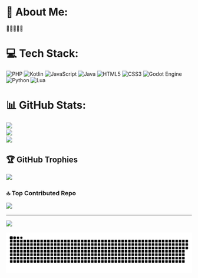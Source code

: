 # 💫 About Me:
🥦🥦🥦🥦🥦


# 💻 Tech Stack:
![PHP](https://img.shields.io/badge/php-%23777BB4.svg?style=for-the-badge&logo=php&logoColor=white) ![Kotlin](https://img.shields.io/badge/kotlin-%237F52FF.svg?style=for-the-badge&logo=kotlin&logoColor=white) ![JavaScript](https://img.shields.io/badge/javascript-%23323330.svg?style=for-the-badge&logo=javascript&logoColor=%23F7DF1E) ![Java](https://img.shields.io/badge/java-%23ED8B00.svg?style=for-the-badge&logo=openjdk&logoColor=white) ![HTML5](https://img.shields.io/badge/html5-%23E34F26.svg?style=for-the-badge&logo=html5&logoColor=white) ![CSS3](https://img.shields.io/badge/css3-%231572B6.svg?style=for-the-badge&logo=css3&logoColor=white) ![Godot Engine](https://img.shields.io/badge/GODOT-%23FFFFFF.svg?style=for-the-badge&logo=godot-engine) ![Python](https://img.shields.io/badge/python-3670A0?style=for-the-badge&logo=python&logoColor=ffdd54) ![Lua](https://img.shields.io/badge/lua-%232C2D72.svg?style=for-the-badge&logo=lua&logoColor=white)
# 📊 GitHub Stats:
![](https://github-readme-stats.vercel.app/api?username=LOLENNNN&theme=dark&hide_border=false&include_all_commits=true&count_private=true)<br/>
![](https://nirzak-streak-stats.vercel.app/?user=LOLENNNN&theme=dark&hide_border=false)<br/>
![](https://github-readme-stats.vercel.app/api/top-langs/?username=LOLENNNN&theme=dark&hide_border=false&include_all_commits=true&count_private=true&layout=compact)

## 🏆 GitHub Trophies
![](https://github-profile-trophy.vercel.app/?username=LOLENNNN&theme=radical&no-frame=false&no-bg=true&margin-w=4)

### 🔝 Top Contributed Repo
![](https://github-contributor-stats.vercel.app/api?username=LOLENNNN&limit=5&theme=dark&combine_all_yearly_contributions=true)

---
[![](https://visitcount.itsvg.in/api?id=LOLENNNN&icon=0&color=0)](https://visitcount.itsvg.in)

![snake gif](https://github.com/LOLENNNN/LOLENNNN/blob/output/github-snake-dark.svg)
